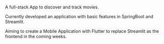 A full-stack App to discover and track movies. 

Currently developed an application with basic features in SpringBoot and Streamlit. 

Aiming to create a Mobile Application with Flutter to replace Streamlit as the frontend in the coming weeks.


